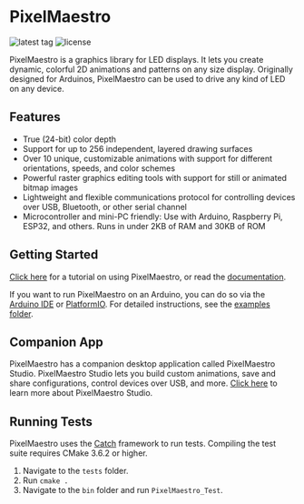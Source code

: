 # PixelMaestro

![latest tag](https://img.shields.io/github/tag/8bitbuddhist/pixelmaestro.svg) ![license](https://img.shields.io/github/license/8bitbuddhist/pixelmaestro.svg)

PixelMaestro is a graphics library for LED displays. It lets you create dynamic, colorful 2D animations and patterns on any size display. Originally designed for Arduinos, PixelMaestro can be used to drive any kind of LED on any device.

## Features

- True (24-bit) color depth
- Support for up to 256 independent, layered drawing surfaces
- Over 10 unique, customizable animations with support for different orientations, speeds, and color schemes
- Powerful raster graphics editing tools with support for still or animated bitmap images
- Lightweight and flexible communications protocol for controlling devices over USB, Bluetooth, or other serial channel
- Microcontroller and mini-PC friendly: Use with Arduino, Raspberry Pi, ESP32, and others. Runs in under 2KB of RAM and 30KB of ROM

## Getting Started

[Click here](https://github.com/8bitbuddhist/PixelMaestro/wiki/Tutorial) for a tutorial on using PixelMaestro, or read the [documentation](https://github.com/8bitbuddhist/PixelMaestro/wiki).

If you want to run PixelMaestro on an Arduino, you can do so via the [Arduino IDE](https://www.arduino.cc/en/Main/Software) or [PlatformIO](https://platformio.org/). For detailed instructions, see the [examples folder](examples/arduino).

## Companion App

PixelMaestro has a companion desktop application called PixelMaestro Studio. PixelMaestro Studio lets you build custom animations, save and share configurations, control devices over USB, and more. [Click here](https://github.com/8bitbuddhist/PixelMaestro-Studio) to learn more about PixelMaestro Studio.

## Running Tests

PixelMaestro uses the [Catch](https://github.com/catchorg/Catch2) framework to run tests. Compiling the test suite requires CMake 3.6.2 or higher.

1. Navigate to the `tests` folder.
2. Run `cmake .`
3. Navigate to the `bin` folder and run `PixelMaestro_Test`.
